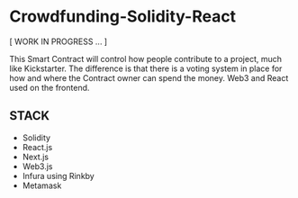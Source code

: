 # Crowdfunding-Solidity-React

[ WORK IN PROGRESS ... ]

This Smart Contract will control how people contribute to a project, much like Kickstarter.
The difference is that there is a voting system in place for how and where the Contract owner can spend the money.
Web3 and React used on the frontend.

## STACK

  - Solidity
  - React.js
  - Next.js
  - Web3.js
  - Infura using Rinkby
  - Metamask
